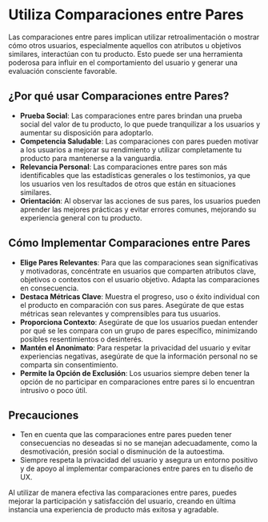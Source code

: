 # Utiliza Comparaciones entre Pares

Las comparaciones entre pares implican utilizar retroalimentación o mostrar cómo otros usuarios, especialmente aquellos con atributos u objetivos similares, interactúan con tu producto. Esto puede ser una herramienta poderosa para influir en el comportamiento del usuario y generar una evaluación consciente favorable.

## ¿Por qué usar Comparaciones entre Pares?

- **Prueba Social**: Las comparaciones entre pares brindan una prueba social del valor de tu producto, lo que puede tranquilizar a los usuarios y aumentar su disposición para adoptarlo.
- **Competencia Saludable**: Las comparaciones con pares pueden motivar a los usuarios a mejorar su rendimiento y utilizar completamente tu producto para mantenerse a la vanguardia.
- **Relevancia Personal**: Las comparaciones entre pares son más identificables que las estadísticas generales o los testimonios, ya que los usuarios ven los resultados de otros que están en situaciones similares.
- **Orientación**: Al observar las acciones de sus pares, los usuarios pueden aprender las mejores prácticas y evitar errores comunes, mejorando su experiencia general con tu producto.

## Cómo Implementar Comparaciones entre Pares

- **Elige Pares Relevantes**: Para que las comparaciones sean significativas y motivadoras, concéntrate en usuarios que comparten atributos clave, objetivos o contextos con el usuario objetivo. Adapta las comparaciones en consecuencia.
- **Destaca Métricas Clave**: Muestra el progreso, uso o éxito individual con el producto en comparación con sus pares. Asegúrate de que estas métricas sean relevantes y comprensibles para tus usuarios.
- **Proporciona Contexto**: Asegúrate de que los usuarios puedan entender por qué se les compara con un grupo de pares específico, minimizando posibles resentimientos o desinterés.
- **Mantén el Anonimato**: Para respetar la privacidad del usuario y evitar experiencias negativas, asegúrate de que la información personal no se comparta sin consentimiento.
- **Permite la Opción de Exclusión**: Los usuarios siempre deben tener la opción de no participar en comparaciones entre pares si lo encuentran intrusivo o poco útil.

## Precauciones

- Ten en cuenta que las comparaciones entre pares pueden tener consecuencias no deseadas si no se manejan adecuadamente, como la desmotivación, presión social o disminución de la autoestima.
- Siempre respeta la privacidad del usuario y asegura un entorno positivo y de apoyo al implementar comparaciones entre pares en tu diseño de UX.

Al utilizar de manera efectiva las comparaciones entre pares, puedes mejorar la participación y satisfacción del usuario, creando en última instancia una experiencia de producto más exitosa y agradable.
